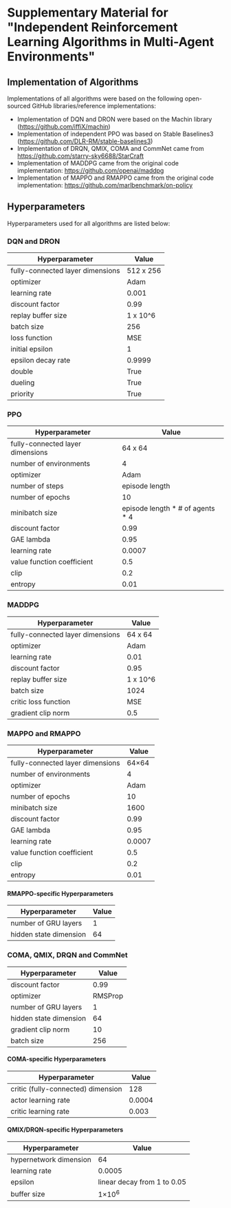 # Supplementary Material for "Independent Reinforcement Learning Algorithms in Multi-Agent Environments"

## Implementation of Algorithms
Implementations of all algorithms were based on the following open-sourced GitHub libraries/reference implementations:

- Implementation of DQN and DRON were based on the Machin library (https://github.com/iffiX/machin)
- Implementation of independent PPO was based on Stable Baselines3 (https://github.com/DLR-RM/stable-baselines3)
- Implementation of DRQN, QMIX, COMA and CommNet came from https://github.com/starry-sky6688/StarCraft
- Implementation of MADDPG came from the original code implementation: https://github.com/openai/maddpg
- Implementation of MAPPO and RMAPPO came from the original code implementation: https://github.com/marlbenchmark/on-policy

## Hyperparameters
Hyperparameters used for all algorithms are listed below:

### DQN and DRON
| Hyperparameter                   | Value          |
|----------------------------------|----------------|
| fully-connected layer dimensions | 512 x 256 |
| optimizer                        | Adam           |
| learning rate                    | 0.001          |
| discount factor                  | 0.99           |
| replay buffer size               | 1 x 10^6 |
| batch size                       | 256            |
| loss function                    | MSE            |
| initial epsilon                  | 1              |
| epsilon decay rate               | 0.9999         |
| double                           | True           |
| dueling                          | True           |
| priority                         | True           |

### PPO
| Hyperparameter                   | Value                         |
|----------------------------------|-------------------------------|
| fully-connected layer dimensions | 64 x 64                  |
| number of environments           | 4                             |
| optimizer                        | Adam                          |
| number of steps                  | episode length                |
| number of epochs                 | 10                            |
| minibatch size                   | episode length \* \# of agents \* 4 |
| discount factor                  | 0.99                          |
| GAE lambda                       | 0.95                          |
| learning rate                    | 0.0007                        |
| value function coefficient       | 0.5                           |
| clip                             | 0.2                           |
| entropy                          | 0.01                          |

### MADDPG
| Hyperparameter                   | Value          |
|----------------------------------|----------------|
| fully-connected layer dimensions | 64 x 64   |
| optimizer                        | Adam           |
| learning rate                    | 0.01           |
| discount factor                  | 0.95           |
| replay buffer size               | 1 x 10^6 |
| batch size                       | 1024           |
| critic loss function             | MSE            |
| gradient clip norm               | 0.5            |

### MAPPO and RMAPPO
| Hyperparameter                   | Value        |
|----------------------------------|--------------|
| fully-connected layer dimensions | 64$\times$64 |
| number of environments           | 4            |
| optimizer                        | Adam         |
| number of epochs                 | 10           |
| minibatch size                   | 1600         |
| discount factor                  | 0.99         |
| GAE lambda                       | 0.95         |
| learning rate                    | 0.0007       |
| value function coefficient       | 0.5          |
| clip                             | 0.2          |
| entropy                          | 0.01         |
#### RMAPPO-specific Hyperparameters
| Hyperparameter                   | Value        |
|----------------------------------|--------------|
| number of GRU layers             | 1            |
| hidden state dimension           | 64           |

### COMA, QMIX, DRQN and CommNet
| Hyperparameter                     | Value                       |
|------------------------------------|-----------------------------|
| discount factor                    | 0.99                        |
| optimizer                          | RMSProp                     |
| number of GRU layers               | 1                           |
| hidden state dimension             | 64                          |
| gradient clip norm                 | 10                          |
| batch size                         | 256                         |
#### COMA-specific Hyperparameters 
| Hyperparameter                     | Value                       |
|------------------------------------|-----------------------------|
| critic (fully-connected) dimension | 128                         |
| actor learning rate                | 0.0004                      |
| critic learning rate               | 0.003                       |
#### QMIX/DRQN-specific Hyperparameters 
| Hyperparameter                     | Value                       |
|------------------------------------|-----------------------------|
| hypernetwork dimension             | 64                          |
| learning rate                      | 0.0005                      |
| epsilon                            | linear decay from 1 to 0.05 |
| buffer size                        | 1$\times 10^6$              |

